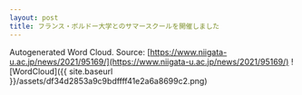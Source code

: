 ```yaml
---
layout: post
title: フランス・ボルドー大学とのサマースクールを開催しました
---
```

Autogenerated Word Cloud.
Source\: [https://www.niigata-u.ac.jp/news/2021/95169/](https://www.niigata-u.ac.jp/news/2021/95169/)
![WordCloud]({{ site.baseurl }}/assets/df34d2853a9c9bdffff41e2a6a8699c2.png)